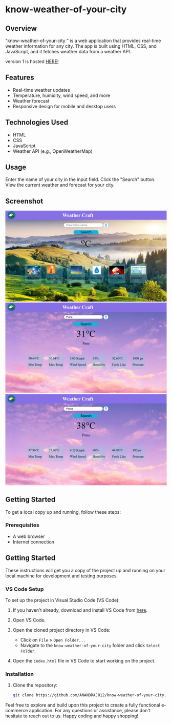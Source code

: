 # know-weather-of-your-city


## Overview
"know-weather-of-your-city
" is a web application that provides real-time weather information for any city. The app is built using HTML, CSS, and JavaScript, and it fetches weather data from a weather API.

version 1 is hosted [HERE!](https://anandraj012.github.io/know-weather-of-your-city/)

## Features

- Real-time weather updates
- Temperature, humidity, wind speed, and more
- Weather forecast
- Responsive design for mobile and desktop users

## Technologies Used

- HTML
- CSS
- JavaScript
- Weather API (e.g., OpenWeatherMap)

## Usage
Enter the name of your city in the input field.
Click the "Search" button.
View the current weather and forecast for your city.

## Screenshot
![weatherknow_web Screenshot](assets/weather0.png) 
![weatherknow_web Screenshot](assets/weather2.png)
![weatherknow_web Screenshot](assets/weather3.png)

## Getting Started

To get a local copy up and running, follow these steps:

### Prerequisites

- A web browser
- Internet connection

## Getting Started

These instructions will get you a copy of the project up and running on your local machine for development and testing purposes.

### VS Code Setup

To set up the project in Visual Studio Code (VS Code):

1. If you haven't already, download and install VS Code from [here](https://code.visualstudio.com/).

2. Open VS Code.

3. Open the cloned project directory in VS Code:

   - Click on `File` > `Open Folder...`
   - Navigate to the `know-weather-of-your-city` folder and click `Select Folder`.

4. Open the `index.html` file in VS Code to start working on the project.

### Installation

1. Clone the repository:

   ```sh
   git clone https://github.com/ANANDRAJ012/know-weather-of-your-city.git


Feel free to explore and build upon this project to create a fully functional e-commerce application. For any questions or assistance, please don't hesitate to reach out to us. Happy coding and happy shopping!

